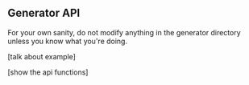 ## Generator API

For your own sanity, do not modify anything in the generator directory unless
you know what you're doing.

[talk about example]

[show the api functions]
